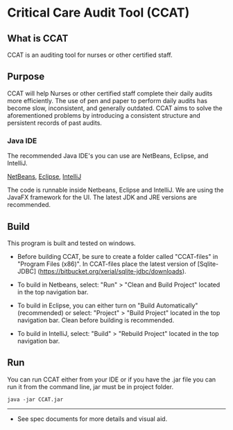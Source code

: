 # Critical Care Audit Tool (CCAT)

## What is CCAT

CCAT is an auditing tool for nurses or other certified staff.

## Purpose

CCAT will help Nurses or other certified staff complete their daily audits more efficiently. The use of pen and paper to perform daily audits has become slow, inconsistent, and generally outdated. CCAT aims to solve the aforementioned problems by introducing a consistent structure and persistent records of past audits.

### Java IDE
	
The recommended Java IDE's you can use are NetBeans, Eclipse, and IntelliJ.
	
[NetBeans](https://netbeans.org/ "NetBeans"), [Eclipse](https://eclipse.org/ "Eclipse"), [IntelliJ](https://www.jetbrains.com/idea/ "IntelliJ")

The code is runnable inside Netbeans, Eclipse and IntelliJ. We are using the JavaFX framework for the UI. The latest JDK and JRE versions are recommended.

## Build

This program is built and tested on windows.

* Before building CCAT, be sure to create a folder called "CCAT-files" in "Program Files (x86)". In CCAT-files place the latest version of [Sqlite-JDBC] (https://bitbucket.org/xerial/sqlite-jdbc/downloads).

* To build in Netbeans, select: "Run" > "Clean and Build Project" located in the top navigation bar.

* To build in Eclipse, you can either turn on "Build Automatically" (recommended) or select: "Project" > "Build Project" located in the top navigation bar. Clean before building is recommended.

* To build in IntelliJ, select: "Build" > "Rebuild Project" located in the top navigation bar.

## Run

You can run CCAT either from your IDE or if you have the .jar file you can run it from the command line, jar must be in project folder.

```
java -jar CCAT.jar
```

------------------------------------------
* See spec documents for more details and visual aid.
